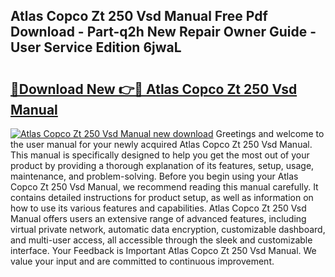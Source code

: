 ## Atlas Copco Zt 250 Vsd Manual Free Pdf Download - Part-q2h New Repair Owner Guide - User Service Edition 6jwaL

# <h2><a href="http://bc12120.oget.top/?id=Atlas+Copco+Zt+250+Vsd+Manual">🔗Download New 👉🔴 Atlas Copco Zt 250 Vsd Manual</a></h2>

[![Atlas Copco Zt 250 Vsd Manual new download](https://i.imgur.com/5g1atiW.png)](http://bc12120.oget.top/?id=Atlas+Copco+Zt+250+Vsd+Manual)
Greetings and welcome to the user manual for your newly acquired Atlas Copco Zt 250 Vsd Manual. This manual is specifically designed to help you get the most out of your product by providing a thorough explanation of its features, setup, usage, maintenance, and problem-solving. Before you begin using your Atlas Copco Zt 250 Vsd Manual, we recommend reading this manual carefully. It contains detailed instructions for product setup, as well as information on how to use its various features and capabilities. Atlas Copco Zt 250 Vsd Manual offers users an extensive range of advanced features, including virtual private network, automatic data encryption, customizable dashboard, and multi-user access, all accessible through the sleek and customizable interface. Your Feedback is Important Atlas Copco Zt 250 Vsd Manual. We value your input and are committed to continuous improvement.
